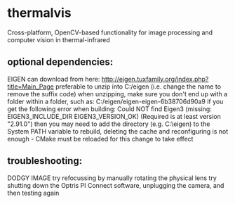 thermalvis
==========

Cross-platform, OpenCV-based functionality for image processing and computer vision in thermal-infrared

optional dependencies:
----------------------

EIGEN
	can download from here: http://eigen.tuxfamily.org/index.php?title=Main_Page
	preferable to unzip into C:/eigen (i.e. change the name to remove the suffix code)
		when unzipping, make sure you don't end up with a folder within a folder, such as: C:/eigen/eigen-eigen-6b38706d90a9
	if you get the following error when building:
		Could NOT find Eigen3 (missing:  EIGEN3_INCLUDE_DIR EIGEN3_VERSION_OK) (Required is at least version "2.91.0")
	then you may need to add the directory (e.g. C:\eigen) to the System PATH variable
	to rebuild, deleting the cache and reconfiguring is not enough - CMake must be reloaded for this change to take effect
	
troubleshooting:
----------------

DODGY IMAGE
	try refocussing by manually rotating the physical lens
	try shutting down the Optris PI Connect software, unplugging the camera, and then testing again
